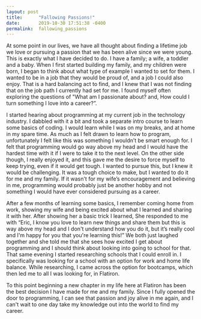 ```yaml
---
layout: post
title:      "Fallowing Passions!"
date:       2019-10-30 17:51:38 -0400
permalink:  fallowing_passions
---
```


At some point in our lives, we have all thought about finding a lifetime job we love or pursuing a passion that we has been alive since we were young. This is exactly what I have decided to do. I have a family; a wife, a toddler and a baby. When I first started building my family, and my children were born, I began to think about what type of example I wanted to set for them. I wanted to be in a job that they would be proud of, and a job I could also enjoy. That is a hard balancing act to find, and I knew that I was not finding that on the job path I currently had set for me. I found myself often exploring the questions of "What am I passionate about? and, How could I turn something I love into a career?”.

I started hearing about programming at my current job in the technology industry. I dabbled with it a bit and took a separate intro course to learn some basics of coding. I would learn while I was on my breaks, and at home in my spare time. As much as I felt drawn to learn how to program, unfortunately I felt like this was something I wouldn’t be smart enough for. I felt that programming would go way above my head and I would have the hardest time with it if I were to take it to the next level. On the other side though, I really enjoyed it, and this gave me the desire to force myself to keep trying, even if it would get tough. I wanted to pursue this, but I knew it would be challenging. It was a tough choice to make, but I wanted to do it for me and my family. If it wasn't for my wife’s encouragement and believing in me, programming would probably just be another hobby and not something I would have ever considered pursuing as a career. 

After a few months of learning some basics, I remember coming home from work, showing my wife and being excited about what I learned and sharing it with her. After showing her a basic trick I learned, She responded to me with “Eric, I know you love to learn new things and share them but this is way above my head and I don't understand how you do it, but it’s really cool and I'm happy for you that you're learning this!” We both just laughed together and she told me that she sees how excited I get about programming and I should think about looking into going to school for that. That same evening I started researching schools that I could enroll in. I specifically was looking for a school with an option for work and home life balance. While researching, I came across the option for bootcamps, which then led me to all I was looking for, in  Flatiron.

To this point beginning a new chapter in my life here at Flatiron has been the best decision I have made for me and my family. Since I fully opened the door to programming, I can see that passion and joy alive in me again, and I can't wait to one day take my knowledge out into the world to find my career. 

